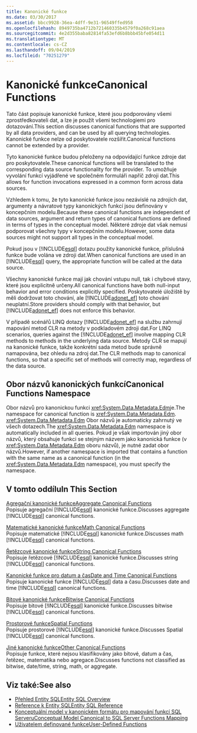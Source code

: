 ```yaml
---
title: Kanonické funkce
ms.date: 03/30/2017
ms.assetid: bbcc9928-36ea-4dff-9e31-96549ffed958
ms.openlocfilehash: 8949735ba4712b721460335b4579f0a268c91aea
ms.sourcegitcommit: 4e2d355baba82814fa53efd6b8bbb45bfe054d11
ms.translationtype: MT
ms.contentlocale: cs-CZ
ms.lasthandoff: 09/04/2019
ms.locfileid: "70251279"
---
```

# <a name="canonical-functions"></a><span data-ttu-id="6b5c5-102">Kanonické funkce</span><span class="sxs-lookup"><span data-stu-id="6b5c5-102">Canonical Functions</span></span>
<span data-ttu-id="6b5c5-103">Tato část popisuje kanonické funkce, které jsou podporovány všemi zprostředkovateli dat, a lze je použít všemi technologiemi pro dotazování.</span><span class="sxs-lookup"><span data-stu-id="6b5c5-103">This section discusses canonical functions that are supported by all data providers, and can be used by all querying technologies.</span></span> <span data-ttu-id="6b5c5-104">Kanonické funkce nelze od poskytovatele rozšířit.</span><span class="sxs-lookup"><span data-stu-id="6b5c5-104">Canonical functions cannot be extended by a provider.</span></span>  
  
 <span data-ttu-id="6b5c5-105">Tyto kanonické funkce budou přeloženy na odpovídající funkce zdroje dat pro poskytovatele.</span><span class="sxs-lookup"><span data-stu-id="6b5c5-105">These canonical functions will be translated to the corresponding data source functionality for the provider.</span></span> <span data-ttu-id="6b5c5-106">To umožňuje vyvolání funkcí vyjádřené ve společném formuláři napříč zdroji dat.</span><span class="sxs-lookup"><span data-stu-id="6b5c5-106">This allows for function invocations expressed in a common form across data sources.</span></span>  
  
 <span data-ttu-id="6b5c5-107">Vzhledem k tomu, že tyto kanonické funkce jsou nezávislé na zdrojích dat, argumenty a návratové typy kanonických funkcí jsou definovány v koncepčním modelu.</span><span class="sxs-lookup"><span data-stu-id="6b5c5-107">Because these canonical functions are independent of data sources, argument and return types of canonical functions are defined in terms of types in the conceptual model.</span></span> <span data-ttu-id="6b5c5-108">Některé zdroje dat však nemusí podporovat všechny typy v koncepčním modelu.</span><span class="sxs-lookup"><span data-stu-id="6b5c5-108">However, some data sources might not support all types in the conceptual model.</span></span>  
  
 <span data-ttu-id="6b5c5-109">Pokud jsou v [!INCLUDE[esql](../../../../../../includes/esql-md.md)] dotazu použity kanonické funkce, příslušná funkce bude volána ve zdroji dat.</span><span class="sxs-lookup"><span data-stu-id="6b5c5-109">When canonical functions are used in an [!INCLUDE[esql](../../../../../../includes/esql-md.md)] query, the appropriate function will be called at the data source.</span></span>  
  
 <span data-ttu-id="6b5c5-110">Všechny kanonické funkce mají jak chování vstupu null, tak i chybové stavy, které jsou explicitně určeny.</span><span class="sxs-lookup"><span data-stu-id="6b5c5-110">All canonical functions have both null-input behavior and error conditions explicitly specified.</span></span> <span data-ttu-id="6b5c5-111">Poskytovatelé úložiště by měli dodržovat toto chování, ale [!INCLUDE[adonet_ef](../../../../../../includes/adonet-ef-md.md)] toto chování neuplatní.</span><span class="sxs-lookup"><span data-stu-id="6b5c5-111">Store providers should comply with that behavior, but [!INCLUDE[adonet_ef](../../../../../../includes/adonet-ef-md.md)] does not enforce this behavior.</span></span>  
  
 <span data-ttu-id="6b5c5-112">V případě scénářů LINQ dotazy [!INCLUDE[adonet_ef](../../../../../../includes/adonet-ef-md.md)] na službu zahrnují mapování metod CLR na metody v podkladovém zdroji dat.</span><span class="sxs-lookup"><span data-stu-id="6b5c5-112">For LINQ scenarios, queries against the [!INCLUDE[adonet_ef](../../../../../../includes/adonet-ef-md.md)] involve mapping CLR methods to methods in the underlying data source.</span></span> <span data-ttu-id="6b5c5-113">Metody CLR se mapují na kanonické funkce, takže konkrétní sada metod bude správně namapována, bez ohledu na zdroj dat.</span><span class="sxs-lookup"><span data-stu-id="6b5c5-113">The CLR methods map to canonical functions, so that a specific set of methods will correctly map, regardless of the data source.</span></span>  
  
## <a name="canonical-functions-namespace"></a><span data-ttu-id="6b5c5-114">Obor názvů kanonických funkcí</span><span class="sxs-lookup"><span data-stu-id="6b5c5-114">Canonical Functions Namespace</span></span>  
 <span data-ttu-id="6b5c5-115">Obor názvů pro kanonickou funkci <xref:System.Data.Metadata.Edm>je.</span><span class="sxs-lookup"><span data-stu-id="6b5c5-115">The namespace for canonical function is <xref:System.Data.Metadata.Edm>.</span></span> <span data-ttu-id="6b5c5-116"><xref:System.Data.Metadata.Edm> Obor názvů je automaticky zahrnutý ve všech dotazech.</span><span class="sxs-lookup"><span data-stu-id="6b5c5-116">The <xref:System.Data.Metadata.Edm> namespace is automatically included in all queries.</span></span> <span data-ttu-id="6b5c5-117">Pokud je však importován jiný obor názvů, který obsahuje funkci se stejným názvem jako kanonická funkce (v <xref:System.Data.Metadata.Edm> oboru názvů), je nutné zadat obor názvů.</span><span class="sxs-lookup"><span data-stu-id="6b5c5-117">However, if another namespace is imported that contains a function with the same name as a canonical function (in the <xref:System.Data.Metadata.Edm> namespace), you must specify the namespace.</span></span>  
  
## <a name="in-this-section"></a><span data-ttu-id="6b5c5-118">V tomto oddílu</span><span class="sxs-lookup"><span data-stu-id="6b5c5-118">In This Section</span></span>  
 [<span data-ttu-id="6b5c5-119">Agregační kanonické funkce</span><span class="sxs-lookup"><span data-stu-id="6b5c5-119">Aggregate Canonical Functions</span></span>](aggregate-canonical-functions.md)  
 <span data-ttu-id="6b5c5-120">Popisuje agregační [!INCLUDE[esql](../../../../../../includes/esql-md.md)] kanonické funkce.</span><span class="sxs-lookup"><span data-stu-id="6b5c5-120">Discusses aggregate [!INCLUDE[esql](../../../../../../includes/esql-md.md)] canonical functions.</span></span>  
  
 [<span data-ttu-id="6b5c5-121">Matematické kanonické funkce</span><span class="sxs-lookup"><span data-stu-id="6b5c5-121">Math Canonical Functions</span></span>](math-canonical-functions.md)  
 <span data-ttu-id="6b5c5-122">Popisuje matematické [!INCLUDE[esql](../../../../../../includes/esql-md.md)] kanonické funkce.</span><span class="sxs-lookup"><span data-stu-id="6b5c5-122">Discusses math [!INCLUDE[esql](../../../../../../includes/esql-md.md)] canonical functions.</span></span>  
  
 [<span data-ttu-id="6b5c5-123">Řetězcové kanonické funkce</span><span class="sxs-lookup"><span data-stu-id="6b5c5-123">String Canonical Functions</span></span>](string-canonical-functions.md)  
 <span data-ttu-id="6b5c5-124">Popisuje řetězcové [!INCLUDE[esql](../../../../../../includes/esql-md.md)] kanonické funkce.</span><span class="sxs-lookup"><span data-stu-id="6b5c5-124">Discusses string [!INCLUDE[esql](../../../../../../includes/esql-md.md)] canonical functions.</span></span>  
  
 [<span data-ttu-id="6b5c5-125">Kanonické funkce pro datum a čas</span><span class="sxs-lookup"><span data-stu-id="6b5c5-125">Date and Time Canonical Functions</span></span>](date-and-time-canonical-functions.md)  
 <span data-ttu-id="6b5c5-126">Popisuje kanonické funkce [!INCLUDE[esql](../../../../../../includes/esql-md.md)] data a času.</span><span class="sxs-lookup"><span data-stu-id="6b5c5-126">Discusses date and time [!INCLUDE[esql](../../../../../../includes/esql-md.md)] canonical functions.</span></span>  
  
 [<span data-ttu-id="6b5c5-127">Bitové kanonické funkce</span><span class="sxs-lookup"><span data-stu-id="6b5c5-127">Bitwise Canonical Functions</span></span>](bitwise-canonical-functions.md)  
 <span data-ttu-id="6b5c5-128">Popisuje bitové [!INCLUDE[esql](../../../../../../includes/esql-md.md)] kanonické funkce.</span><span class="sxs-lookup"><span data-stu-id="6b5c5-128">Discusses bitwise [!INCLUDE[esql](../../../../../../includes/esql-md.md)] canonical functions.</span></span>  
  
 [<span data-ttu-id="6b5c5-129">Prostorové funkce</span><span class="sxs-lookup"><span data-stu-id="6b5c5-129">Spatial Functions</span></span>](spatial-functions.md)  
 <span data-ttu-id="6b5c5-130">Popisuje prostorové [!INCLUDE[esql](../../../../../../includes/esql-md.md)] kanonické funkce.</span><span class="sxs-lookup"><span data-stu-id="6b5c5-130">Discusses Spatial [!INCLUDE[esql](../../../../../../includes/esql-md.md)] canonical functions.</span></span>  
  
 [<span data-ttu-id="6b5c5-131">Jiné kanonické funkce</span><span class="sxs-lookup"><span data-stu-id="6b5c5-131">Other Canonical Functions</span></span>](other-canonical-functions.md)  
 <span data-ttu-id="6b5c5-132">Popisuje funkce, které nejsou klasifikovány jako bitové, datum a čas, řetězec, matematika nebo agregace.</span><span class="sxs-lookup"><span data-stu-id="6b5c5-132">Discusses functions not classified as bitwise, date/time, string, math, or aggregate.</span></span>  
  
## <a name="see-also"></a><span data-ttu-id="6b5c5-133">Viz také:</span><span class="sxs-lookup"><span data-stu-id="6b5c5-133">See also</span></span>

- [<span data-ttu-id="6b5c5-134">Přehled Entity SQL</span><span class="sxs-lookup"><span data-stu-id="6b5c5-134">Entity SQL Overview</span></span>](entity-sql-overview.md)
- [<span data-ttu-id="6b5c5-135">Reference k Entity SQL</span><span class="sxs-lookup"><span data-stu-id="6b5c5-135">Entity SQL Reference</span></span>](entity-sql-reference.md)
- [<span data-ttu-id="6b5c5-136">Konceptuální model v kanonickém formátu pro mapování funkcí SQL Serveru</span><span class="sxs-lookup"><span data-stu-id="6b5c5-136">Conceptual Model Canonical to SQL Server Functions Mapping</span></span>](../conceptual-model-canonical-to-sql-server-functions-mapping.md)
- [<span data-ttu-id="6b5c5-137">Uživatelem definované funkce</span><span class="sxs-lookup"><span data-stu-id="6b5c5-137">User-Defined Functions</span></span>](user-defined-functions-entity-sql.md)
